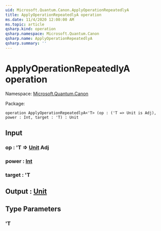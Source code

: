 ```yaml
---
uid: Microsoft.Quantum.Canon.ApplyOperationRepeatedlyA
title: ApplyOperationRepeatedlyA operation
ms.date: 11/4/2020 12:00:00 AM
ms.topic: article
qsharp.kind: operation
qsharp.namespace: Microsoft.Quantum.Canon
qsharp.name: ApplyOperationRepeatedlyA
qsharp.summary: ''
---
```


# ApplyOperationRepeatedlyA operation

Namespace: [Microsoft.Quantum.Canon](xref:Microsoft.Quantum.Canon)

Package: [](https://nuget.org/packages/)




```qsharp
operation ApplyOperationRepeatedlyA<'T> (op : ('T => Unit is Adj), power : Int, target : 'T) : Unit
```


## Input

### op : 'T => [Unit](xref:microsoft.quantum.lang-ref.unit) Adj




### power : [Int](xref:microsoft.quantum.lang-ref.int)




### target : 'T





## Output : [Unit](xref:microsoft.quantum.lang-ref.unit)



## Type Parameters

### 'T

